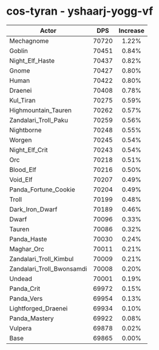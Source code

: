 # cos-tyran - yshaarj-yogg-vf
| Actor | DPS | Increase |
|---|:---:|:---:|
|Mechagnome|70720|1.22%|
|Goblin|70451|0.84%|
|Night_Elf_Haste|70437|0.82%|
|Gnome|70427|0.80%|
|Human|70422|0.80%|
|Draenei|70408|0.78%|
|Kul_Tiran|70275|0.59%|
|Highmountain_Tauren|70262|0.57%|
|Zandalari_Troll_Paku|70259|0.56%|
|Nightborne|70248|0.55%|
|Worgen|70245|0.54%|
|Night_Elf_Crit|70243|0.54%|
|Orc|70218|0.51%|
|Blood_Elf|70216|0.50%|
|Void_Elf|70207|0.49%|
|Panda_Fortune_Cookie|70204|0.49%|
|Troll|70199|0.48%|
|Dark_Iron_Dwarf|70189|0.46%|
|Dwarf|70096|0.33%|
|Tauren|70086|0.32%|
|Panda_Haste|70030|0.24%|
|Maghar_Orc|70011|0.21%|
|Zandalari_Troll_Kimbul|70009|0.21%|
|Zandalari_Troll_Bwonsamdi|70008|0.20%|
|Undead|70001|0.19%|
|Panda_Crit|69972|0.15%|
|Panda_Vers|69954|0.13%|
|Lightforged_Draenei|69934|0.10%|
|Panda_Mastery|69922|0.08%|
|Vulpera|69878|0.02%|
|Base|69865|0.00%|
